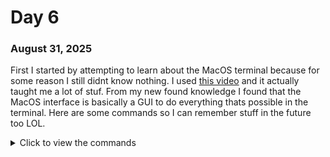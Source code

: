 # Day 6
### August 31, 2025

First I started by attempting to learn about the MacOS terminal because for some reason I still didnt know nothing. I used [this video](https://www.youtube.com/watch?v=ZkoEHvG3GI8) and it actually taught me a lot of stuf. From  my new found knowledge I found that the MacOS interface is basically a GUI to do everything thats possible in the terminal. Here are some commands so I can remember stuff in the future too LOL. 

<details>
  <summary> Click to view the commands </summary>
  
- `pwd` - Present Working Directory </li>
- `ls` - List the files in the folder
- `~` - Abbreviation for home directory
- `cd DirectoryName` - change directory
- `cd ..` - Go up one directory
- `ls -la` - List files with two modifiers
- `mkdir DirectoryName` - Make a new directory
- `rmdir DirectorName` - Delete a directory
- `touch fileName.txt` - Create a new txt file
- `rm fileName.txt` - Delete a file
- `mv oneFile.txt twoFile.txt` - Rename a file in the same place
- `mv oneFile.txt otherDirectory/twoFile.txt` - Moving and renaming a file
- `cp oneFile.txt twoFile.txt` - Copy a file to another
- `open File` - Opens a file in the default app
- `pico` - Opens a text editor in terminal
- `top` - Shows the activity monitor in terminal
- `ctrl + C` or `q` - Exit an app opened in terminal
- `defaults` - Change a macOS setting
- `Cmd + K` - Clear Terminal
- `man ls` - Manual for the `ls` command
  
</details>


